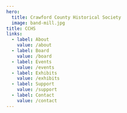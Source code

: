 ```yaml
---
hero:
  title: Crawford County Historical Society
  image: band-mill.jpg
title: CCHS
links:
  - label: About
    value: /about
  - label: Board
    value: /board
  - label: Events
    value: /events
  - label: Exhibits
    value: /exhibits
  - label: Support
    value: /support
  - label: Contact
    value: /contact
---
```

